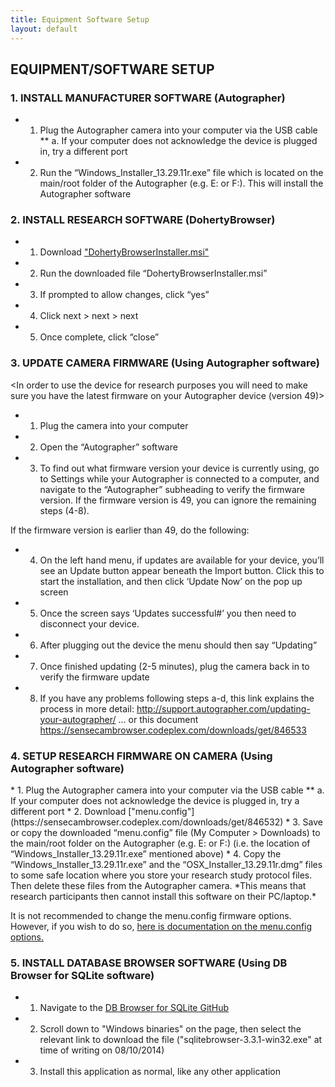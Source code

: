 ```yaml
---
title: Equipment Software Setup
layout: default
---
```

## EQUIPMENT/SOFTWARE SETUP
<do once for all devices before using them>

### 1. INSTALL MANUFACTURER SOFTWARE (Autographer)
* 1.  Plug the Autographer camera into your computer via the USB cable
** a. If your computer does not acknowledge the device is plugged in, try a different port
* 2.  Run the “Windows_Installer_13.29.11r.exe” file which is located on the main/root folder of the Autographer (e.g. E: or F:). This will install the Autographer software

### 2. INSTALL RESEARCH SOFTWARE (DohertyBrowser)
* 1.  Download ["DohertyBrowserInstaller.msi"](https://sensecambrowser.codeplex.com/downloads/get/851027)
* 2.  Run the downloaded file “DohertyBrowserInstaller.msi”
* 3.  If prompted to allow changes, click “yes”
* 4.  Click next > next > next
* 5.  Once complete, click “close”

### 3. UPDATE CAMERA FIRMWARE (Using Autographer software)
<In order to use the device for research purposes you will need to make sure you have the latest firmware on your Autographer device (version 49)>
* 1. Plug the camera into your computer
* 2. Open the “Autographer” software
* 3. To find out what firmware version your device is currently using, go to Settings while your Autographer is connected to a computer, and navigate to the “Autographer” subheading to verify the firmware version. If the firmware version is 49, you can ignore the remaining steps (4-8).

If the firmware version is earlier than 49, do the following:
* 4. On the left hand menu, if updates are available for your device, you’ll see an Update button appear beneath the Import button. Click this to start the installation, and then click ‘Update Now’ on the pop up screen
* 5. Once the screen says ‘Updates successful#’ you then need to disconnect your device.
* 6. After plugging out the device the menu should then say “Updating”
* 7. Once finished updating (2-5 minutes), plug the camera back in to verify the firmware update
* 8. If you have any problems following steps a-d, this link explains the process in more detail: http://support.autographer.com/updating-your-autographer/ ... or this document https://sensecambrowser.codeplex.com/downloads/get/846533

### 4. SETUP RESEARCH FIRMWARE ON CAMERA (Using Autographer software)
<for ethics compatibility and to avoid device sleeping>
* 1. Plug the Autographer camera into your computer via the USB cable
** a. If your computer does not acknowledge the device is plugged in, try a different port
* 2.  Download ["menu.config"](https://sensecambrowser.codeplex.com/downloads/get/846532)
* 3.  Save or copy the downloaded “menu.config” file (My Computer > Downloads) to the main/root folder on the Autographer (e.g. E: or F:) (i.e. the location of “Windows_Installer_13.29.11r.exe” mentioned above)
* 4. Copy the “Windows_Installer_13.29.11r.exe” and the “OSX_Installer_13.29.11r.dmg” files to some safe location where you store your research study protocol files. Then delete these files from the Autographer camera. *This means that research participants then cannot install this software on their PC/laptop.*

It is not recommended to change the menu.config firmware options. However, if you wish to do so, [here is documentation on the menu.config options.](https://sensecambrowser.codeplex.com/downloads/get/846533)

### 5. INSTALL DATABASE BROWSER SOFTWARE (Using DB Browser for SQLite software)
* 1. Navigate to the [DB Browser for SQLite GitHub](https://github.com/sqlitebrowser/sqlitebrowser/releases)
* 2. Scroll down to "Windows binaries" on the page, then select the relevant link to download the file ("sqlitebrowser-3.3.1-win32.exe" at time of writing on 08/10/2014)
* 3. Install this application as normal, like any other application